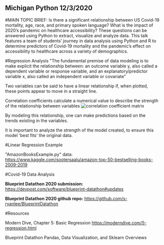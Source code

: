 ## Michigan Python 12/3/2020

#MAIN TOPIC BRIEF:
Is there a significant relationship between US Covid-19 mortality, age, race, and primary spoken language? What is the impact of 2020’s pandemic on healthcare accessibility? These questions can be answered using Python to extract, visualize and analyze data. This talk features a team of students’ journey in data analysis using Python and R to determine predictors of Covid-19 mortality and the pandemic’s effect on accessibility to healthcare across a variety of demographics.

#Regression Analysis
"The fundamental premise of data modeling is to make explicit the relationship between: 
an outcome variable y, also called a dependent variable or response variable,
and
an explanatory/predictor variable x, also called an independent variable or covariate"

Two variables can be said to have a linear relationship if, when plotted, these points appear to move in a straight line.

Correlation coefficients calculate a numerical value to describe the strength of the relationship between variables 
![correlation coefficient matrix](https://d33wubrfki0l68.cloudfront.net/860c9756c9d4b158ab4a29a33bc919729be9d92b/9823b/moderndive_files/figure-html/correlation1-1.png)

By modeling this relationship, one can make predictions based on the trends existing in the variables.

It is important to analyze the strength of the model created, to ensure this model 'best fits' the original data.

#Linear Regression Example

"AmazonBooksExample.py"
data: https://www.kaggle.com/sootersaalu/amazon-top-50-bestselling-books-2009-2019 

#Covid-19 Data Analysis

**Blueprint Datathon 2020 submission:** https://devpost.com/software/blueprint-datathon#updates

**Blueprint Datathon 2020 github repo:** https://github.com/s-ryanlee/BlueprintDatathon

#Resources

Modern Dive, Chapter 5: Basic Regression https://moderndive.com/5-regression.html

Blueprint Datathon Pandas, Data Visualization, and Sklearn Overviews


